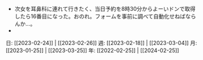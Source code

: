 - 次女を耳鼻科に連れて行きたく、当日予約を8時30分からよーいドンで取得したら16番目になった。おのれ。フォームを事前に調べて自動化せねばならんか…。
- 

日: [[2023-02-24]] | [[2023-02-26]]
週: [[2023-02-18]] | [[2023-03-04]]
月: [[2023-01-25]] | [[2023-03-25]]
年: [[2022-02-25]] | [[2024-02-25]]